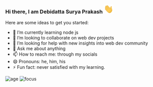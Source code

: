 ### Hi there, I am Debidatta Surya Prakash <img src="https://raw.githubusercontent.com/ABSphreak/ABSphreak/master/gifs/Hi.gif" width="30px" style="max-width:100%;">

Here are some ideas to get you started:

- 🌱 I’m currently learning node js
- 👯 I’m looking to collaborate on web dev projects
- 🤔 I’m looking for help with new insights into web dev community
- 💬 Ask me about anything
- 📫 How to reach me: through my socials
- 😄 Pronouns: he, him, his
- ⚡ Fun fact: never satisfied with my learning.

<img src="https://camo.githubusercontent.com/b6cd5381965682790d840a9f9cc3a7eba71f850937d2baf83dce11bbe94cc446/68747470733a2f2f696d672e736869656c64732e696f2f62616467652f6167652d32312d626c7565" alt="age" data-canonical-src="https://img.shields.io/badge/age-20-blue" style="max-width:100%;">

<img src="https://camo.githubusercontent.com/c1a01ddb58e7b6923314da9ad1142f993a25ffc8d31183bc1ffe66ea386697af/68747470733a2f2f696d672e736869656c64732e696f2f62616467652f666f6375732d46756c6c537461636b2d627269676874677265656e" alt="focus" data-canonical-src="https://img.shields.io/badge/focus-Web Dev-brightgreen" style="max-width:100%;">
